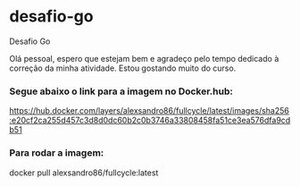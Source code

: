 # desafio-go
Desafio Go

Olá pessoal, espero que estejam bem e agradeço pelo tempo dedicado à correção da minha atividade. Estou gostando muito do curso.

### Segue abaixo o link para a imagem no Docker.hub:

https://hub.docker.com/layers/alexsandro86/fullcycle/latest/images/sha256:e20cf2ca255d457c3d8d0dc60b2c0b3746a33808458fa51ce3ea576dfa9cdb51

### Para rodar a imagem:
docker pull alexsandro86/fullcycle:latest
